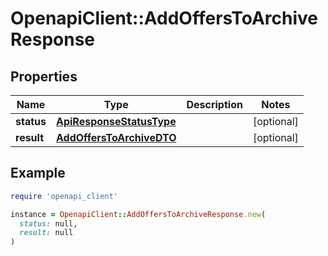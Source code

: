 # OpenapiClient::AddOffersToArchiveResponse

## Properties

| Name | Type | Description | Notes |
| ---- | ---- | ----------- | ----- |
| **status** | [**ApiResponseStatusType**](ApiResponseStatusType.md) |  | [optional] |
| **result** | [**AddOffersToArchiveDTO**](AddOffersToArchiveDTO.md) |  | [optional] |

## Example

```ruby
require 'openapi_client'

instance = OpenapiClient::AddOffersToArchiveResponse.new(
  status: null,
  result: null
)
```


